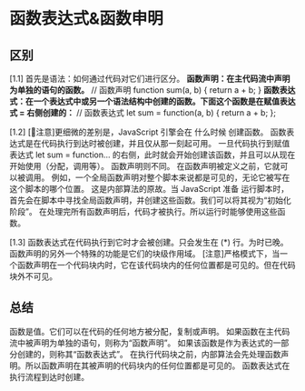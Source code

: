 <!--
 * @Author: your name
 * @Date: 2021-06-23 20:57:38
 * @LastEditTime: 2021-06-23 21:03:11
 * @LastEditors: Please set LastEditors
 * @Description: In User Settings Edit
 * @FilePath: /methodsAccumulation/JS/函数.md
-->
# 函数表达式&函数申明
## 区别
[1.1] 首先是语法：如何通过代码对它们进行区分。
<b>函数声明：在主代码流中声明为单独的语句的函数。</b>
// 函数声明
function sum(a, b) {
  return a + b;
}
<b>函数表达式：在一个表达式中或另一个语法结构中创建的函数。下面这个函数是在赋值表达式 = 右侧创建的：</b>
// 函数表达式
let sum = function(a, b) {
  return a + b;
};

[1.2]
[注意]更细微的差别是，JavaScript 引擎会在 什么时候 创建函数。
函数表达式是在代码执行到达时被创建，并且仅从那一刻起可用。
一旦代码执行到赋值表达式 let sum = function… 的右侧，此时就会开始创建该函数，并且可以从现在开始使用（分配，调用等）。
函数声明则不同。
在函数声明被定义之前，它就可以被调用。
例如，一个全局函数声明对整个脚本来说都是可见的，无论它被写在这个脚本的哪个位置。
这是内部算法的原故。当 JavaScript 准备 运行脚本时，首先会在脚本中寻找全局函数声明，并创建这些函数。我们可以将其视为“初始化阶段”。
在处理完所有函数声明后，代码才被执行。所以运行时能够使用这些函数。

[1.3]
函数表达式在代码执行到它时才会被创建。只会发生在 (*) 行。为时已晚。
函数声明的另外一个特殊的功能是它们的块级作用域。
[注意]严格模式下，当一个函数声明在一个代码块内时，它在该代码块内的任何位置都是可见的。但在代码块外不可见。

## 总结
函数是值。它们可以在代码的任何地方被分配，复制或声明。
如果函数在主代码流中被声明为单独的语句，则称为“函数声明”。
如果该函数是作为表达式的一部分创建的，则称其“函数表达式”。
在执行代码块之前，内部算法会先处理函数声明。所以函数声明在其被声明的代码块内的任何位置都是可见的。
函数表达式在执行流程到达时创建。